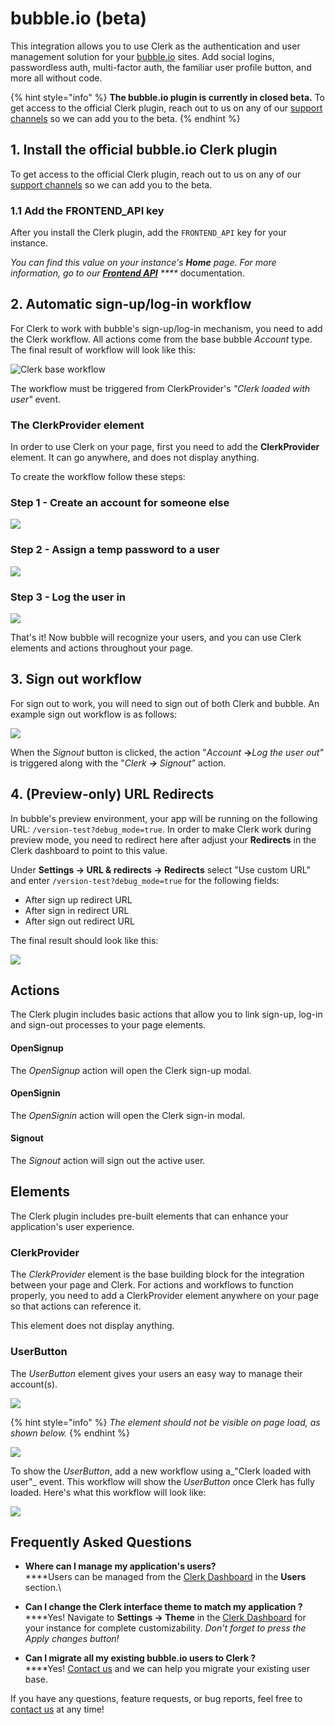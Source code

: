 # bubble.io (beta)

This integration allows you to use Clerk as the authentication and user management solution for your [bubble.io](https://bubble.io) sites. Add social logins, passwordless auth, multi-factor auth, the familiar user profile button, and more all without code.

{% hint style="info" %}
**The bubble.io plugin is currently in closed beta.** To get access to the official Clerk plugin, reach out to us on any of our [support channels](https://clerk.dev/support) so we can add you to the beta.
{% endhint %}

## 1. Install the official bubble.io Clerk plugin

To get access to the official Clerk plugin, reach out to us on any of our [support channels](https://clerk.dev/support) so we can add you to the beta.

### 1.1 Add the FRONTEND\_API key

After you install the Clerk plugin, add the `FRONTEND_API` key for your instance.&#x20;

_You can find this value on your instance's **Home** page. For more information, go to our_ [_**Frontend API**_](../reference/frontend-api-reference/) _****_ documentation.

## 2. Automatic sign-up/log-in workflow

For Clerk to work with bubble's sign-up/log-in mechanism, you need to add the Clerk workflow. All actions come from the base bubble _Account_ type. The final result of workflow will look like this:&#x20;

![Clerk base workflow](<../.gitbook/assets/Screenshot 2021-07-27 at 9.34.33 AM.png>)

The workflow must be triggered from ClerkProvider's _"Clerk loaded with user"_ event.

### The ClerkProvider element

In order to use Clerk on your page, first you need to add the **ClerkProvider** element.  It can go anywhere, and does not display anything.

To create the workflow follow these steps:

### Step 1 - Create an account for someone else

![](../.gitbook/assets/bubble.io\_page\_type=custom\&name=Header\&id=peter-clerk-test-app\&test\_plugin=1626444962690x347764556487458800\_current\&tab=tabs-2.png)

### Step 2 - Assign a temp password to a user

![](<../.gitbook/assets/bubble.io\_page\_type=custom\&name=Header\&id=peter-clerk-test-app\&test\_plugin=1626444962690x347764556487458800\_current\&tab=tabs-2 (1).png>)

### Step 3 - Log the user in

![](<../.gitbook/assets/bubble.io\_page\_type=custom\&name=Header\&id=peter-clerk-test-app\&test\_plugin=1626444962690x347764556487458800\_current\&tab=tabs-2 (2).png>)

That's it! Now bubble will recognize your users, and you can use Clerk elements and actions throughout your page.

## 3. Sign out workflow

For sign out to work, you will need to sign out of both Clerk and bubble.  An example sign out workflow is as follows:

![](<../.gitbook/assets/Screenshot 2021-07-27 at 11.37.25 AM.png>)

When the _Signout_ button is clicked, the action "_Account_ **→**_Log the user out"_ is triggered along with the "_Clerk **→** Signout"_ action.

## 4. (Preview-only) URL Redirects

In bubble's preview environment, your app will be running on the following URL: `/version-test?debug_mode=true`. In order to make Clerk work during preview mode, you need to redirect here after adjust your **Redirects** in the Clerk dashboard to point to this value.&#x20;



Under **Settings → URL & redirects → Redirects** select "Use custom URL" and enter `/version-test?debug_mode=true` for the following fields:

* After sign up redirect URL
* After sign in redirect URL
* After sign out redirect URL

The final result should look like this:

![](../.gitbook/assets/dashboard.clerk.dev\_instances\_ins\_1vf0xwsssrY15LD8FLZw4GQYZEJ\_url-settings.png)

## Actions

The Clerk plugin includes basic actions that allow you to link sign-up, log-in and sign-out processes to your page elements.

#### OpenSignup

The _OpenSignup_ action will open the Clerk sign-up modal.

#### OpenSignin

The _OpenSignin_ action will open the Clerk sign-in modal.

#### Signout

The _Signout_ action will sign out the active user.

## Elements

The Clerk plugin includes pre-built elements that can enhance your application's user experience.

### ClerkProvider

The _ClerkProvider_ element is the base building block for the integration between your page and Clerk. For actions and workflows to function properly, you need to add a ClerkProvider element anywhere on your page so that actions can reference it.

This element does not display anything.

### UserButton

The _UserButton_ element gives your users an easy way to manage their account(s).

![](<../.gitbook/assets/image (2).png>)

{% hint style="info" %}
_The element should not be visible on page load, as shown below._
{% endhint %}

![](../.gitbook/assets/bubble.io\_page\_type=custom\&name=Header\&id=peter-clerk-test-app\&test\_plugin=1626444962690x347764556487458800\_current\&tab=tabs-1.png)

To show the _UserButton_, add a new workflow using a_"Clerk loaded with user"_ event. This workflow will show the _UserButton_ once Clerk has fully loaded. Here's what this workflow will look like:

![](<../.gitbook/assets/image (1).png>)

## Frequently Asked Questions

* **Where can I manage my application's users?**\
  ****Users can be managed from the [Clerk Dashboard](https://dashboard.clerk.dev) in the **Users** section.\

* **Can I change the Clerk interface theme to match my application ?**\
  ****Yes! Navigate to **Settings → Theme** in the [Clerk Dashboard](https://dashboard.clerk.dev) for your instance for complete customizability.  _Don't forget to press the Apply changes button!_
* **Can I migrate all my existing bubble.io users to Clerk ?**\
  ****Yes! [Contact us](https://clerk.dev/support) and we can help you migrate your existing user base.

If you have any questions, feature requests, or bug reports, feel free to [contact us](https://clerk.dev/support) at any time!
